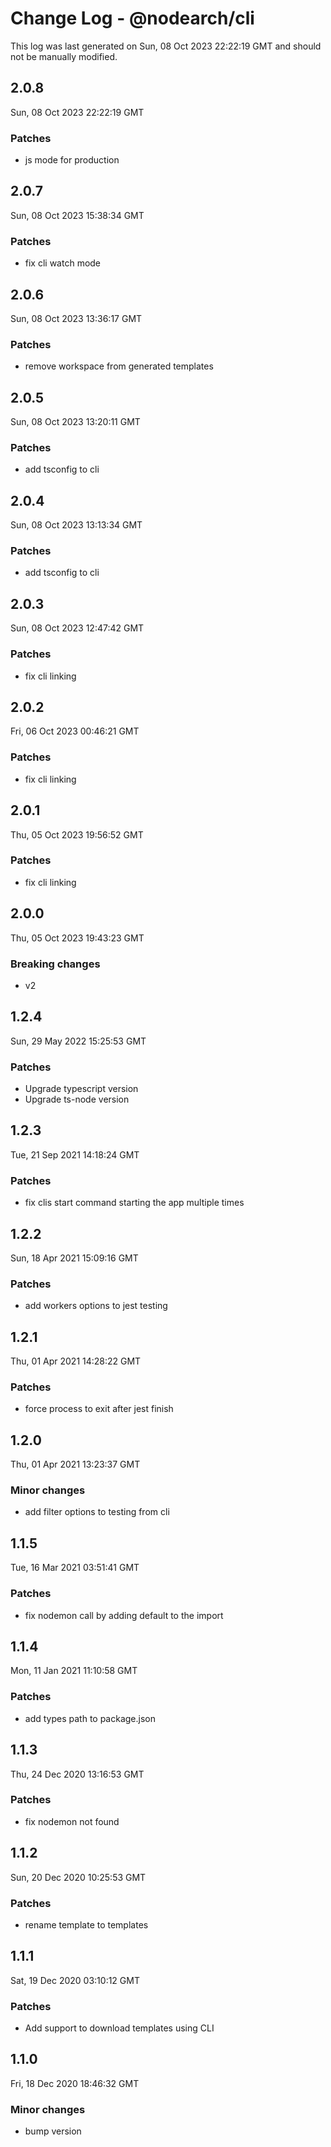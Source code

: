 # Change Log - @nodearch/cli

This log was last generated on Sun, 08 Oct 2023 22:22:19 GMT and should not be manually modified.

## 2.0.8
Sun, 08 Oct 2023 22:22:19 GMT

### Patches

- js mode for production

## 2.0.7
Sun, 08 Oct 2023 15:38:34 GMT

### Patches

- fix cli watch mode

## 2.0.6
Sun, 08 Oct 2023 13:36:17 GMT

### Patches

- remove workspace from generated templates

## 2.0.5
Sun, 08 Oct 2023 13:20:11 GMT

### Patches

- add tsconfig to cli

## 2.0.4
Sun, 08 Oct 2023 13:13:34 GMT

### Patches

- add tsconfig to cli

## 2.0.3
Sun, 08 Oct 2023 12:47:42 GMT

### Patches

- fix cli linking

## 2.0.2
Fri, 06 Oct 2023 00:46:21 GMT

### Patches

- fix cli linking

## 2.0.1
Thu, 05 Oct 2023 19:56:52 GMT

### Patches

- fix cli linking

## 2.0.0
Thu, 05 Oct 2023 19:43:23 GMT

### Breaking changes

- v2

## 1.2.4
Sun, 29 May 2022 15:25:53 GMT

### Patches

- Upgrade typescript version
- Upgrade ts-node version

## 1.2.3
Tue, 21 Sep 2021 14:18:24 GMT

### Patches

- fix clis start command starting the app multiple times

## 1.2.2
Sun, 18 Apr 2021 15:09:16 GMT

### Patches

- add workers options to jest testing

## 1.2.1
Thu, 01 Apr 2021 14:28:22 GMT

### Patches

- force process to exit after jest finish

## 1.2.0
Thu, 01 Apr 2021 13:23:37 GMT

### Minor changes

- add filter options to testing from cli

## 1.1.5
Tue, 16 Mar 2021 03:51:41 GMT

### Patches

- fix nodemon call by adding default to the import

## 1.1.4
Mon, 11 Jan 2021 11:10:58 GMT

### Patches

- add types path to package.json

## 1.1.3
Thu, 24 Dec 2020 13:16:53 GMT

### Patches

- fix nodemon not found

## 1.1.2
Sun, 20 Dec 2020 10:25:53 GMT

### Patches

- rename template to templates

## 1.1.1
Sat, 19 Dec 2020 03:10:12 GMT

### Patches

- Add support to download templates using CLI

## 1.1.0
Fri, 18 Dec 2020 18:46:32 GMT

### Minor changes

- bump version

